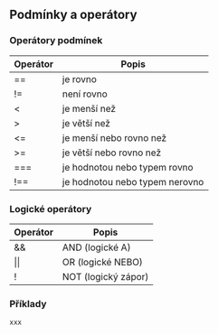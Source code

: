 ## Podmínky a operátory

### Operátory podmínek
Operátor | Popis
-------- | -----
== | je rovno
!= | není rovno
< | je menší než
> | je větší než
<= | je menší nebo rovno než
>= | je větší nebo rovno než
=== | je hodnotou nebo typem rovno
!== | je hodnotou nebo typem nerovno

### Logické operátory
Operátor | Popis
-------- | -----
&& | AND (logické A)
\|\| | OR (logické NEBO)
! | NOT (logický zápor)

### Příklady
```
xxx
```
